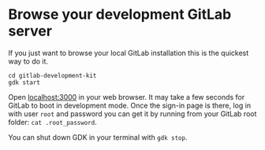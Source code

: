 # Browse your development GitLab server

If you just want to browse your local GitLab installation this is the
quickest way to do it.

```shell
cd gitlab-development-kit
gdk start
```

Open [localhost:3000](http://localhost:3000) in your web browser. It
may take a few seconds for GitLab to boot in development mode. Once
the sign-in page is there, log in with user `root` and password
you can get it by running from your GitLab root folder: `cat .root_password`.

You can shut down GDK in your terminal with `gdk stop`.
